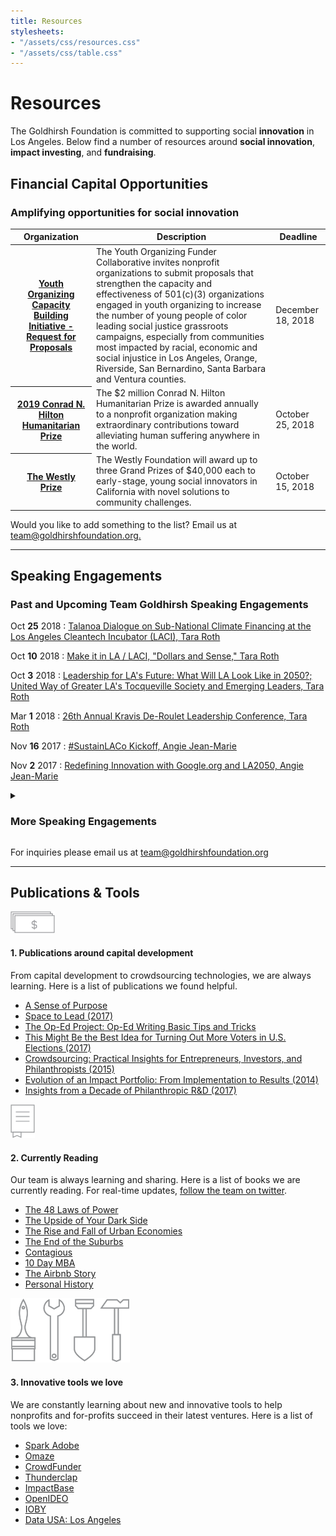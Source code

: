 ```yaml
---
title: Resources
stylesheets:
- "/assets/css/resources.css"
- "/assets/css/table.css"
---
```


Resources
=========

The Goldhirsh Foundation is committed to supporting social **innovation** in Los Angeles. Below find a number of resources around **social innovation**, **impact investing**, and **fundraising**.

Financial Capital Opportunities
-------------------------------

### Amplifying opportunities for social innovation ###


<table>
<thead>
<tr>
  <th scope="col">Organization</th>
  <th scope="col">Description</th>
  <th scope="col">Deadline</th>
</tr>
</thead>
<tbody>
  
  <tr>
  <th scope="row"><a href="https://www.weingartfnd.org/Youth-Organizing-Request-for-Proposals">Youth Organizing Capacity Building Initiative - Request for Proposals</a></th>
  <td>The Youth Organizing Funder Collaborative invites nonprofit organizations to submit proposals that strengthen the capacity and effectiveness of 501(c)(3) organizations engaged in youth organizing to increase the number of young people of color leading social justice grassroots campaigns, especially from communities most impacted by racial, economic and social injustice in Los Angeles, Orange, Riverside, San Bernardino, Santa Barbara and Ventura counties.</td>
  <td>December 18, 2018</td>
</tr>
<tr>
  <th scope="row"><a href="https://www.hiltonfoundation.org/humanitarian-prize/nominations">2019 Conrad N. Hilton Humanitarian Prize</a></th>
  <td>The $2 million Conrad N. Hilton Humanitarian Prize is awarded annually to a nonprofit organization making extraordinary contributions toward alleviating human suffering anywhere in the world.</td>
  <td>October 25, 2018</td>
</tr>
<tr>
  <th scope="row"><a href="http://westly.org/westly-prize/">The Westly Prize</a></th>
  <td>The Westly Foundation will award up to three Grand Prizes of $40,000 each to early-stage, young social innovators in California with novel solutions to community challenges.</td>
  <td>October 15, 2018</td>
</tr>


</tbody>
</table>



Would you like to add something to the list? Email us at [team@goldhirshfoundation.org.](mailto:team@goldhirshfoundation.org)



* * * * * * * * * * * * * * * * * * * * * * * * * * * *



## Speaking Engagements ##

### Past and Upcoming Team Goldhirsh Speaking Engagements

Oct <strong>25</strong> 2018
: [Talanoa Dialogue on Sub-National Climate Financing at the Los Angeles Cleantech Incubator (LACI), Tara Roth](https://www.sgvtribune.com/2018/10/27/whats-arnold-schwarzenegger-up-to-fighting-climate-change/)

Oct <strong>10</strong> 2018
: [Make it in LA / LACI, "Dollars and Sense," Tara Roth](https://makeitinla.org/wp-content/uploads/2018-10-11-Dollars-and-Sense-Social-Impact-Capital-FINAL-SLIDES.pdf?mc_cid=eb620daa63&mc_eid=5b9f9b1467)

Oct <strong>3</strong> 2018
: [Leadership for LA's Future: What Will LA Look Like in 2050?; United Way of Greater LA's Tocqueville Society and Emerging Leaders, Tara Roth](https://www.unitedwayla.org/en/news-resources/blog/united-way-philanthropic-leaders-came-together-discuss-ls-future/)

Mar <strong>1</strong> 2018
: [26th Annual Kravis De-Roulet Leadership Conference, Tara Roth](https://www.kravisleadershipinstitute.org/kravis-de-roulet-conference/)

Nov <strong>16</strong> 2017
: [#SustainLACo Kickoff, Angie Jean-Marie](https://www.eventbrite.com/e/sustainlaco-kick-off-tickets-38597329652)

Nov <strong>2</strong> 2017
: [Redefining Innovation with Google.org and LA2050, Angie Jean-Marie](https://www.eventbrite.com/e/redefining-innovation-with-googleorg-and-la2050-tickets-38877230844)



<details markdown="1">
<summary>
  <h3>More Speaking Engagements</h3>
</summary>

Nov <strong>1</strong> 2017
: [Long Beach Civic Innovation Summit, Angie Jean-Marie](https://www.eventbrite.com/e/long-beach-civic-innovation-summit-2017-tickets-37399376542)

Oct <strong>1</strong> 2017
: [Public Policy Speaker Series: California State Senator Ben Allen in Conversation with Tara Roth](https://www.socalgrantmakers.org/events/public-policy-speaker-series-california-state-senator-ben-allen-conversation-tara-roth)

Oct <strong>1</strong> 2017
: Fundamentals of Effective Grantmaking, Angie Jean-Marie

Oct <strong>1</strong> 2017
: [2017 AIA\|LA Design Awards, Tara Roth](http://www.aialosangeles.org/content/design-awards-main-page.html#.Wfn4LxOPJjR)

Sep <strong>1</strong> 2017
: [Wealth Management: Impact Investing Forum, Tara Roth](https://www.iiforums.com/Institutional-Investor-Forums/Wealth-Management-Impact-Investing-Forum)

Jun <strong>1</strong> 2017
: [Understanding Philanthropy, 10th Annual MENDing Poverty Conference, Tara Roth](https://mendpoverty.org/2017/10th-annual-mending-poverty-conference?utm_content=buffer7043c&amp;utm_medium=social&amp;utm_source=twitter.com&amp;utm_campaign=buffer)

Apr <strong>22</strong> 2017
: [UPTOGOOD Film Festival, Angie Jean-Marie](http://www.uptogoodimpactfilmfestival.org/)

Mar <strong>23</strong> 2017
: [Leading from the West with Tara Roth and Roy Choi, Tara Roth](https://www.eventbrite.com/e/leading-from-the-west-with-tara-roth-roy-choi-tickets-32300250920?aff=erellivmlt)

Jan <strong>26</strong> 2017
: [FuturizeX Student Challenge at UCLA, Tara Roth](http://futurizex.ucla.edu/student-challenge/)

Dec <strong>7</strong> 2016
: [The Role of Non-Profits in the Public Sector - Innovative Partnerships at Work, 2016 MMASC Annual Conference, Angie Jean-Marie](http://mmasc.org/index.aspx?NID=300)

Dec <strong>1</strong> 2016
: [MakeChange Awards, Afternoon Keynote, Angie Jean-Marie](http://www.makechangeawards.com/)

Nov <strong>16</strong> 2016
: [UCLA, Impact@Anderson: Meet the Funder, Tara Roth](http://www.anderson.ucla.edu/alumni/event-details?eid=4730)

Nov <strong>15</strong> 2016
: [LA Magazine and XPRIZE, Los Angeles Magazine's Breakfast Conversation Series: Philanthropy in LA,Tara Roth](http://www.lamag.com/)

Oct <strong>23</strong> 2016
: [Trust for Public Land Green Alleys, Ribbon Cutting Ceremony, Megan Park](https://www.tpl.org/)

Oct <strong>12</strong> 2016
: [Equity + Inclusion Place by Design Competition, SXSW Eco, Angie Jean-Marie](http://sxsweco.com/place-design-2016-finalists#equity)

Sep <strong>19</strong> 2016
: [Social Innovation to Catalyze Impact, Southern California Grantmakers Annual Conference, Tara Roth](http://www.scgconference2016.org/)

Aug <strong>24</strong> 2016
: The New Creatives: Building LA's Future Creative Economy, Soho House West Hollywood, Moderated by Tara Roth

Jun <strong>22</strong> 2016
: [Innovate DTLA Keynote Panel, Keynote Panel, Tara Roth](https://www.downtownla.com/blog/tech-innovation/innovate-dtla-launches)

Jun <strong>1</strong> 2016
: [Philanthropy of the Future, Tara Roth, 501(c)onference 2016](http://www.cvent.com/events/501-c-onference-2016/custom-17-c52244ec13324482a94931af07186feb.aspx)

May <strong>17</strong> 2016
: [An Evening with Tara Roth moderated by Angie Jean-Marie, ComNetworkLA](http://www.meetup.com/ComNetworkLA/events/230213463/)

Apr <strong>28</strong> 2016
: “Bold Ideas and Leaders for the Future of Los Angeles” at Soho House West Hollywood

Mar <strong>3</strong> 2016
: Tara spoke at a California State University Northridge's President’s Special Series Seminars entitled “Understanding Philanthropy in Los Angeles and Beyond.”

Jan <strong>17</strong> 2016
: [Socal Grantmakers Peer Learning Group, Tara Roth](https://www.socalgrantmakers.org/events/peer-learning-group-collaboration-approaches-smaller-funders-developing-maintaining-exiting)

Dec <strong>8</strong> 2015
: [Building Better People Movers: The Future of Transportation in California, Milken Institute California Summit 2015, Tara Roth](http://www.milkeninstitute.org/events/conferences/summit/milken-institute-summit-california-2015/panel-detail/6020)

Nov <strong>10</strong> 2015
: [Designing Social Impact Campaigns, NewCo Los Angeles, Angie Jean-Marie](http://newcolosangeles2015.sched.org/event/837c67ceccd5b28ee5e06c508e430e63)

Oct <strong>26</strong> 2015
: Big Ideas in Urban Manufacturing, Urban Manufacturing Alliance, Tara Roth

Oct <strong>20</strong> 2015
: [Investing in Los Angeles, C-Suite Quarterly Investor Conference, Tara Roth](https://www.youtube.com/watch?v=M120I1w8CIk)

Oct <strong>19</strong> 2015
: [Grantmaking and the Crowd: Risks, Rewards, and Impact, Grantmakers in the Arts 2015 Conference, Angie Jean-Marie](http://conference.giarts.org/sessions/mon22.html)

Oct <strong>7</strong> 2015
: [ANTIFRAGILE LA, Impact Hub Los Angeles](https://antifragilelaleveragingfailure.splashthat.com/)

Jun <strong>15</strong> 2015
: [Real Cost Project: Los Angeles Regional Forum, Tara Roth, Southern California Grantmakers](https://www.socalgrantmakers.org/events/real-cost-project-los-angeles-regional-forum)

Jun <strong>1</strong> 2015
: [Tara Roth joins Equality Now for “The Word Effect: How words and labels impede gender equality”](https://www.flickr.com/photos/equalitynow/sets/72157653944771456)

May <strong>28</strong> 2015
: [Keynote Address, Jewish LA2050 at American Jewish University, Matthew Sharp](https://www.facebook.com/events/359946970876753/)

May <strong>1</strong> 2015
: [Matt Sharp speaks at NORDP, Grand Challenge Research Initiatives &amp; the “Grand Challenge” of Building Partnerships Within and Outside the University](http://www.nordp.org/assets/RDConf2015/presentations/nordp-2015-duske.pdf/)

Apr <strong>6</strong> 2015
: [The Circuitous Path of Innovation, USC Innovators Forum, Tara Roth](http://www.slideshare.net/GoldhirshFdn/usc-academy-presentation-april-6-2015/)

Mar <strong>8</strong> 2015
: Australian Consulate of Los Angeles, International Women's Day, Tara Roth

Feb <strong>23</strong> 2015
: Amplifier Giving Circle Convening, Leichtag Foundation Ranch, Shauna Nep

Nov <strong>30</strong> 2014
: [The Public/Philanthropic Partnership: Filling the Void in Social Services, Milken Institute, Tara Roth](http://www.milkeninstitute.org/events/conferences/summit/milken-institute-summit-california-2014/panel-detail/5214)

Nov <strong>5</strong> 2014
: [Leadership Today, County of Los Angeles, Productivity Managers’ Network, Tara Roth](http://qpc.co.la.ca.us/mn.asp)

Oct <strong>28</strong> 2014
: [FWDMonthly: The Startup Government with Tara Roth](http://www.crosscamp.us/ai1ec_event/fwdmonthly-the-startup-governemnt/?instance_id=10311&amp;utm_source=Cross+Campus+Mailing+List&amp;utm_campaign=0b6ec86caa-Helpful+Developer+Meetups&amp;utm_medium=email&amp;utm_term=0_4b476a5100-0b6ec86caa-319900457)

Oct <strong>21</strong> 2014
: [Lunch and Learn with USC Marshall Master of Science in Social Entrepreneurship, Tara Roth](https://www.facebook.com/uscmsse/posts/659185757528353?fref=nf/)

Oct <strong>17</strong> 2014
: [Entrepreneur Impact Day, Tara Roth.](http://impactday.net/)

Oct <strong>2</strong> 2014
: [Splash LA 2014 is LA's premier entrepreneur conference, and business plan competition, Tara Roth](http://vator.tv/events/splash_la_oct_2014/speakers)

Sep <strong>1</strong> 2014
: [DROUGHT! Leveraging Social Communities to Solve California's Big Problem, Shauna Nep, Social Media Week LA](https://generalassemb.ly/education/drought-leveraging-social-communities-to-solve-californias-big-problem/los-angeles/7998)

Aug <strong>20</strong> 2014
: [Future of LA with X PRIZE and The Science &amp; Entertainment Exchange, Tara Roth](https://www.eventbrite.com/e/future-of-la-tickets-12566439559)

Jun <strong>20</strong> 2014
: [Silicon Beach Fest, Mobility of E-Government, Tara Roth](http://siliconbeachfest.com/schedule/)

Jun <strong>1</strong> 2014
: [LA's BEST Friends Board meeting, Ki'tay Davidson](http://www.lasbest.org)

Jun <strong>1</strong> 2014
: [Environmental Funders and Media Forum, Council for Watershed Health, Shauna Nep](http://watershedhealth.nationbuilder.com/environmental_funders_media_forum)

May <strong>1</strong> 2014
: [Keynote, TechLA, Los Angeles City Hall, Tara Roth](http://techla2014.com)

Apr <strong>16</strong> 2014
: [Designing Innovative Public Health Solutions, School of Public Health, University of California, Berkeley, Shauna Nep](http://innovate.berkeley.edu/)

Apr <strong>15</strong> 2014
: [Los Angeles #ThinkFWD Chapter Launch, Can tech rebuild the middle class and the American dream in the 21st century? Ben Goldhirsh](http://www.fwd.us/field_041514_la_launch_p)

Apr <strong>10</strong> 2014
: Keynote, Perkins + Will, Tara Roth

Apr <strong>5</strong> 2014
: [Funders' Panel, Open Streets National Summit, Shauna Nep](https://www.eventbrite.com/e/open-streets-national-summit-registration-10140318967)

Apr <strong>3</strong> 2014
: [Plenary: Our Region, Our Challenges, Our Opportunities for Impact, SCG 2014 Public Policy Conference, Tara Roth](https://www.socalgrantmakers.org/events/scg-2014-public-policy-conference)

Feb <strong>20</strong> 2014
: [Innovators in Health Salon, The California Endowment, Opening Remarks, Shauna Nep](http://innovatorsinhealthsalon.eventbrite.com)

Feb <strong>19</strong> 2014
: Quality and Productivity Commission Luncheon, County of Los Angeles, Tara Roth

Feb <strong>1</strong> 2014
: [USC Internship Week. Shauna Nep](http://careers.usc.edu/students/internships/internship-week)

Feb <strong>1</strong> 2014
: Social Entrepreneurship Class, Occidental College, Shauna Nep

Feb <strong>1</strong> 2014
: [Social Enterprise Networking Event: What does it take to make a big impact? Shauna Nep](http://www.eventbrite.com/e/social-enterprise-networking-event-what-does-it-take-to-make-a-big-impact-tickets-10125294027)

Feb <strong>1</strong> 2014
: Peer Health Exchange Reception Honoring Tara Roth

Jan <strong>1</strong> 2014
: [Code for LA Meetup at City Hall to discuss Open Data Initiative, Shauna Nep](http://www.meetup.com/codeforla/events/152104092/?utm_content=buffer95ae1&amp;utm_medium=social&amp;utm_source=twitter.com&amp;utm_campaign=buffer)

Dec <strong>1</strong> 2013
: [Los Angeles League of Conservation Voters Environmental Leadership Awards, Tara Roth](http://www.ecovote.org/awards)

Dec <strong>1</strong> 2013
: [CROWDFUNDxWomen Accelerating funding opportunities for women-led businesses, Tara Roth](https://www.crowdfunder.com/crowdfundx/cfxwomen/judges)

Nov <strong>1</strong> 2013
: [DIY Days LA, Shauna Nep + Anna Silverman](http://la.diydays.com/speakers/)

Oct <strong>1</strong> 2013
: [USC Innovation Lab CRUNCH Hackathon, Judge. Shauna Nep](http://www.annenberglab.com/news/2013/10/crunch-hackathon-recap)

Oct <strong>1</strong> 2013
: [The Regional Picture, Tara Roth, State of the Watershed](http://www.cvent.com/events/state-of-the-los-angeles-river-watershed/agenda-67d13d22919b43e3ab37b329894f966a.aspx)

Oct <strong>1</strong> 2013
: [#LaStoryLab: The Potential of Storytelling through New Mediums, Anna Silverman, EALLA](http://ealla.org/about-creative-conversations/)

Oct <strong>1</strong> 2013
: [KCHUNG Radio, Arts ReSTORE LA, Anna Silverman](http://hammer.ucla.edu/programs/detail/program_id/1986)

Sep <strong>1</strong> 2013
: [How to Run a Successful Twitter Party, Shauna Nep, Social Media Week](http://new.livestream.com/smwla/events/2393712)

Sep <strong>1</strong> 2013
: [Hitting the Jackpot: How Community Crowdsourcing Is The Gift That Keeps On Giving, Shauna Nep, Social Media Week](http://new.livestream.com/smwla/events/2393664)

Sep <strong>1</strong> 2013
: [Designing Social Impact, Tara Roth,  LEAP Symposium](http://leapsymposium.org/speaker-lineup/tara-roth-mcconaghy/)

Mar <strong>1</strong> 2013
: [dublab Live Broadcast + Twitter Party. Shauna Nep](http://dublab.com/dublab-la2050-live-broadcast-twitter-party-03-17-13/)

</details>



For inquiries please email us at [team@goldhirshfoundation.org](mailto:team@goldhirshfoundation.org)



* * * * * * * * * * * * * * * * * * * * * * * * * * * *



Publications & Tools
--------------------


<div class="tools" markdown="1">


<div class="image"><img src="/assets/files/1432/capitol-dev.png" width="71" height="35" alt="" /></div>

#### 1. Publications around capital development

From capital development to crowdsourcing technologies, we are always learning. Here is a list of publications we found helpful.

* [A Sense of Purpose](https://www.blackrock.com/corporate/en-us/investor-relations/larry-fink-ceo-letter)
* [Space to Lead (2017)](http://www.futurecitiesla.org/space_to_lead_focla?utm_campaign=eventfollowup&utm_medium=email&utm_source=futurecities)
* [The Op\-Ed Project: Op\-Ed Writing Basic Tips and Tricks](https://www.theopedproject.org/oped-basics/)
* [This Might Be the Best Idea for Turning Out More Voters in U.S. Elections (2017)](http://nymag.com/daily/intelligencer/2017/07/making-voting-more-engaging-might-make-more-people-vote.html)
* [Crowdsourcing: Practical Insights for Entrepreneurs, Investors, and Philanthropists (2015)](http://la2050.s3-us-west-1.amazonaws.com/comfy/cms/files/106/files/original/TaraRothToolsforCrowdsourcing.pdf)
* [Evolution of an Impact Portfolio: From Implementation to Results (2014)](http://www.sonencapital.com/evolution-of-impact.php)
* [Insights from a Decade of Philanthropic R&D (2017)](https://durfee.org/durfee-content/uploads/2016/10/Durfee-What-If-Report-FINAL.pdf)



<div class="image"><img src="/assets/files/1433/currently-reading.png" width="39" alt="" /></div>

#### 2. Currently Reading

Our team is always learning and sharing. Here is a list of books we are currently reading. For real\-time updates, [follow the team on twitter](https://twitter.com/GoldhirshFdn/goldhirsh-foundation-team/members).

* [The 48 Laws of Power](https://ls2pac.lapl.org/?section=resource&resourceid=6170941)
* [The Upside of Your Dark Side](https://ls2pac.lapl.org/?section=resource&resourceid=893534792)
* [The Rise and Fall of Urban Economies](https://ls2pac.lapl.org/?section=resource&resourceid=1100384479)
* [The End of the Suburbs](https://ls2pac.lapl.org/?section=resource&resourceid=687503806)
* [Contagious](https://ls2pac.lapl.org/?section=resource&resourceid=648914865)
* [10 Day MBA](https://ls2pac.lapl.org/?section=resource&resourceid=21785586)
* [The Airbnb Story](https://ls2pac.lapl.org/?section=resource&resourceid=1362158604)
* [Personal History](https://ls2pac.lapl.org/?section=resource&resourceid=25571206)



<div class="image"><img src="/assets/files/1434/toolkit.png" alt="" /></div>

#### 3. Innovative tools we love

We are constantly learning about new and innovative tools to help nonprofits and for\-profits succeed in their latest ventures. Here is a list of tools we love:

* [Spark Adobe](https://spark.adobe.com/)
* [Omaze](https://www.omaze.com)
* [CrowdFunder](https://www.crowdfunder.com)
* [Thunderclap](https://www.thunderclap.it)
* [ImpactBase](http://www.impactbase.org)
* [OpenIDEO](https://openideo.com)
* [IOBY](https://www.ioby.org)
* [Data USA: Los Angeles](http://datausa.io/profile/geo/los-angeles-county-ca)


</div>




